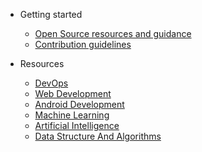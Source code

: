 * Getting started
  - [Open Source resources and guidance](../pages/open-source-resources.md)
  - [Contribution guidelines](../Contributing.md)

* Resources
  - [DevOps](./../pages/devops-resources.md)
  - [Web Development](./../pages/web-development-resources.md)
  - [Android Development](../pages/android-development-resources.md)
  - [Machine Learning](../pages/machine-learning-resources.md)
  - [Artificial Intelligence](../pages/AI-resources.md)
  - [Data Structure And Algorithms](../pages/data-structure-and-algorithms-resources.md)
  

